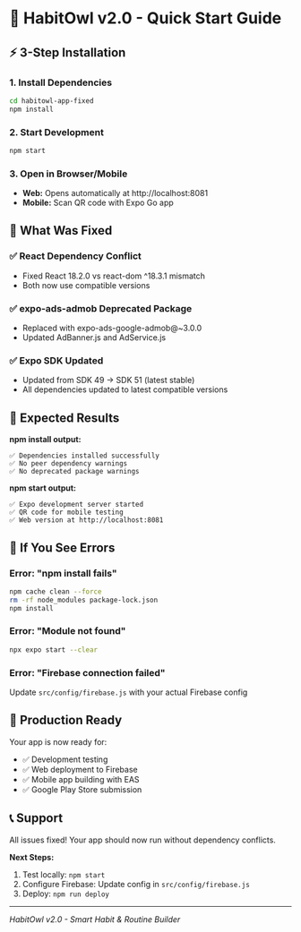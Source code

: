 # 🚀 HabitOwl v2.0 - Quick Start Guide

## ⚡ 3-Step Installation

### 1. Install Dependencies
```bash
cd habitowl-app-fixed
npm install
```

### 2. Start Development
```bash
npm start
```

### 3. Open in Browser/Mobile
- **Web:** Opens automatically at http://localhost:8081
- **Mobile:** Scan QR code with Expo Go app

## 🔧 What Was Fixed

### ✅ React Dependency Conflict
- Fixed React 18.2.0 vs react-dom ^18.3.1 mismatch
- Both now use compatible versions

### ✅ expo-ads-admob Deprecated Package
- Replaced with expo-ads-google-admob@~3.0.0
- Updated AdBanner.js and AdService.js

### ✅ Expo SDK Updated
- Updated from SDK 49 → SDK 51 (latest stable)
- All dependencies updated to latest compatible versions

## 📱 Expected Results

**npm install output:**
```
✅ Dependencies installed successfully
✅ No peer dependency warnings
✅ No deprecated package warnings
```

**npm start output:**
```
✅ Expo development server started
✅ QR code for mobile testing
✅ Web version at http://localhost:8081
```

## 🐛 If You See Errors

### Error: "npm install fails"
```bash
npm cache clean --force
rm -rf node_modules package-lock.json
npm install
```

### Error: "Module not found"
```bash
npx expo start --clear
```

### Error: "Firebase connection failed"
Update `src/config/firebase.js` with your actual Firebase config

## 🎯 Production Ready

Your app is now ready for:
- ✅ Development testing
- ✅ Web deployment to Firebase
- ✅ Mobile app building with EAS
- ✅ Google Play Store submission

## 📞 Support

All issues fixed! Your app should now run without dependency conflicts.

**Next Steps:**
1. Test locally: `npm start`
2. Configure Firebase: Update config in `src/config/firebase.js`
3. Deploy: `npm run deploy`

---
*HabitOwl v2.0 - Smart Habit & Routine Builder*